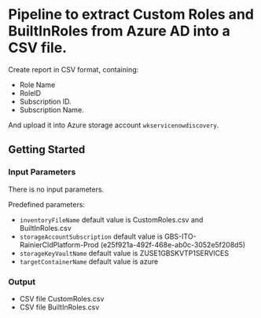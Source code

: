 # Pipeline to extract Custom Roles and BuiltInRoles from Azure AD into a CSV file.

Create report in CSV format, containing:
  - Role Name
  - RoleID
  - Subscription ID.
  - Subscription Name.

And upload it into Azure storage account `wkservicenowdiscovery`.

## Getting Started 

### Input Parameters
There is no input parameters.

Predefined parameters:
- `inventoryFileName` default value is CustomRoles.csv and BuiltInRoles.csv
- `storageAccountSubscription` default value is GBS-ITO-RainierCldPlatform-Prod (e25f921a-492f-468e-ab0c-3052e5f208d5) 
- `storageKeyVaultName` default value is ZUSE1GBSKVTP1SERVICES
- `targetContainerName` default value is azure

### Output

- CSV file CustomRoles.csv
- CSV file BuiltInRoles.csv


